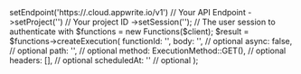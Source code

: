 <?php

use Appwrite\Client;
use Appwrite\Services\Functions;

$client = (new Client())
    ->setEndpoint('https://<REGION>.cloud.appwrite.io/v1') // Your API Endpoint
    ->setProject('<YOUR_PROJECT_ID>') // Your project ID
    ->setSession(''); // The user session to authenticate with

$functions = new Functions($client);

$result = $functions->createExecution(
    functionId: '<FUNCTION_ID>',
    body: '<BODY>', // optional
    async: false, // optional
    path: '<PATH>', // optional
    method: ExecutionMethod::GET(), // optional
    headers: [], // optional
    scheduledAt: '<SCHEDULED_AT>' // optional
);